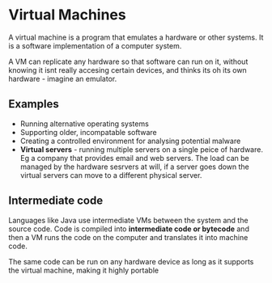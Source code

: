 # Virtual Machines

A virtual machine is a program that emulates a hardware or other systems. It is a software implementation of a computer system.

A VM can replicate any hardware so that software can run on it, without knowing it isnt really accesing certain devices, and thinks its oh its own hardware - imagine an emulator.

## Examples
- Running alternative operating systems
- Supporting older, incompatable software 
- Creating a controlled environment for analysing potential malware
- **Virtual servers** - running multiple servers on a single peice of hardware. Eg a company that provides email and web servers. The load can be managed by the hardware sesrvers at will, if a server goes down the virtual servers can move to a different physical server.

## Intermediate code
Languages like Java use intermediate VMs between the system and the source code. Code is compiled into **intermediate code or bytecode** and then a VM runs the code on the computer and translates it into machine code.

The same code can be run on any hardware device as long as it supports the virtual machine, making it highly portable

